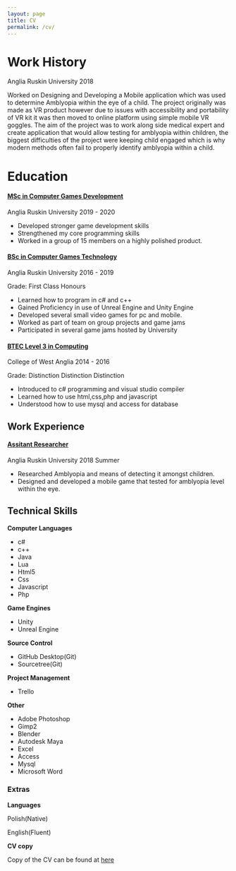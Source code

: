 ```yaml
---
layout: page
title: CV
permalink: /cv/
---
```


<body><div class="post-content">
    <h1 class="post-title">Work History</h1>
	<p>Anglia Ruskin University 2018 </p>
	<p>Worked on Designing and Developing a Mobile application which was used to determine Amblyopia within the eye of a child. The project originally was made as VR product however due to issues with accessibility and portability of VR kit it was then moved to online platform using simple mobile VR goggles. The aim of the project was to work along side medical expert and create application that would allow testing for amblyopia within children, the biggest difficulties of the project were keeping child engaged which is why modern methods often fail to properly identify amblyopia within a child.</p>
	<h1 class="post-title">Education</h1>
	<h4 class="post-title"><u>MSc in Computer Games Development</u></h4>
    <p>Anglia Ruskin University 2019 - 2020 </p>
	<ul>
	<li>Developed stronger game development skills</li>
	<li>Strengthened my core programming skills</li>
	<li>Worked in a group of 15 members on a highly polished product.</li>
	</ul>
	<h4 class="post-title"><u>BSc in Computer Games Technology</u></h4>
    <p>Anglia Ruskin University 2016 - 2019 </p>
	<p>Grade: First Class Honours </p>
	<ul>
	<li>Learned how to program in c# and c++</li>
	<li>Gained Proficiency in use of Unreal Engine and Unity Engine</li>
	<li>Developed several small video games for pc and mobile.</li>
	<li>Worked as part of team on group projects and game jams</li>
	<li>Participated in several game jams hosted by University</li>
	</ul>
	<h4 class="post-title"><u>BTEC Level 3 in Computing</u></h4>
    <p>College of West Anglia 2014 - 2016</p>
	<p>Grade: Distinction Distinction Distinction </p>
	<ul>
	<li>Introduced to c# programming and visual studio compiler</li>
	<li>Learned how to use html,css,php and javascript</li>
	<li>Understood how to use mysql and access for database</li>
	</ul>
	<h2 class="post-title">Work Experience</h2>
     <h4 class="post-title"><u>Assitant Researcher</u></h4>
    <p>Anglia Ruskin University 2018 Summer</p>
	<ul>
	<li>Researched Amblyopia and means of detecting it amongst children.</li>
	<li>Designed and developed a mobile game that tested for amblyopia level within the eye.</li>
	</ul>
		  <h2 class="post-title">Technical Skills</h2>
		  <p><b>Computer Languages </b></p>
		  <ul>
		  <li>c#</li>
		  <li>c++</li>
		  <li>Java</li>
		  <li>Lua</li>
		  <li>Html5</li>
		  <li>Css</li>
		  <li>Javascript</li>
		  <li>Php</li>
		  </ul>
		  <p><b>Game Engines</b></p>
		  <ul>
		  <li>Unity</li>
		  <li>Unreal Engine</li>
		  </ul>
		  <p><b>Source Control</b></p>
		  <ul>
		  <li>GitHub Desktop(Git)</li>
		  <li>Sourcetree(Git)</li>
		  </ul>
		  <p><b>Project Management</b></p>
		  <ul>
		  <li>Trello</li>
		  </ul>
		  <p><b>Other</b></p>
		  <ul>
		  <li>Adobe Photoshop</li>
		  <li>Gimp2</li>
		  <li>Blender</li>
		  <li>Autodesk Maya</li>
		  <li>Excel</li>
		  <li>Access</li>
		  <li>Mysql</li>
		  <li>Microsoft Word</li>
		  </ul>
		   <h3 class="post-title">Extras</h3>
		   <p><b>Languages</b></p>
		   <p>Polish(Native)</p>
		   <p>English(Fluent)</p>
		   <p><b>CV copy</b></p>
		   <p> Copy of the CV can be found at <a href="https://docs.google.com/document/d/1Y2nu3-lMnwrW-zsZv4EuI3o_-af71Zz0GyRbBfQoGoc/edit?usp=sharing">here</a></p>
	</div>
		   </body>
